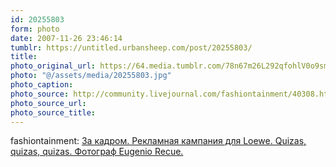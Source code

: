 ```yaml
---
id: 20255803
form: photo
date: 2007-11-26 23:46:14
tumblr: https://untitled.urbansheep.com/post/20255803/
title:
photo_original_url: https://64.media.tumblr.com/78n67m26L292qfohlV0o9smB_1280.jpg
photo: "@/assets/media/20255803.jpg"
photo_caption:
photo_source: http://community.livejournal.com/fashiontainment/40308.html?style=mine#cutid1
photo_source_url:
photo_source_title:
---
```


<p>fashiontainment: <a href="http://community.livejournal.com/fashiontainment/40308.html">За кадром. Рекламная кампания для Loewe. Quizas, quizas, quizas. Фотограф Eugenio Recue.</a></p>
